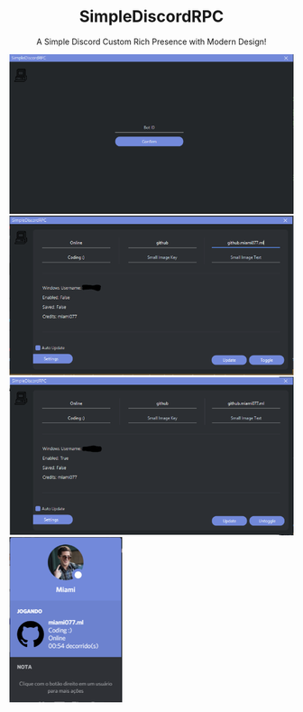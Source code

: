 <h1 align="center">SimpleDiscordRPC</h1>
<p align="center">A Simple Discord Custom Rich Presence with Modern Design!</p>
<img src="log-in.PNG" width="550" align="column">
<img src="mainpage.PNG" width="550" align="column">
<img src="mainpageEnabled.PNG" width="550" align="column">
<img src="RPC.PNG" width="200" align="center">
